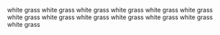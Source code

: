white grass
white grass
white grass
white grass
white grass
white grass
white grass
white grass
white grass
white grass
white grass
white grass
white grass
